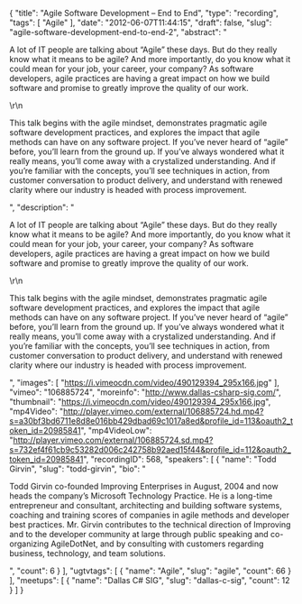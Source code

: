{
  "title": "Agile Software Development – End to End",
  "type": "recording",
  "tags": [
    "Agile"
  ],
  "date": "2012-06-07T11:44:15",
  "draft": false,
  "slug": "agile-software-development-end-to-end-2",
  "abstract": "<p>A lot of IT people are talking about “Agile” these days. But do they really know what it means to be agile? And more importantly, do you know what it could mean for your job, your career, your company? As software developers, agile practices are having a great impact on how we build software and promise to greatly improve the quality of our work.</p>\r\n<p>This talk begins with the agile mindset, demonstrates pragmatic agile software development practices, and explores the impact that agile methods can have on any software project. If you’ve never heard of “agile” before, you’ll learn from the ground up. If you’ve always wondered what it really means, you’ll come away with a crystalized understanding. And if you’re familiar with the concepts, you’ll see techniques in action, from customer conversation to product delivery, and understand with renewed clarity where our industry is headed with process improvement. </p>",
  "description": "<p>A lot of IT people are talking about “Agile” these days. But do they really know what it means to be agile? And more importantly, do you know what it could mean for your job, your career, your company? As software developers, agile practices are having a great impact on how we build software and promise to greatly improve the quality of our work.</p>\r\n<p>This talk begins with the agile mindset, demonstrates pragmatic agile software development practices, and explores the impact that agile methods can have on any software project. If you’ve never heard of “agile” before, you’ll learn from the ground up. If you’ve always wondered what it really means, you’ll come away with a crystalized understanding. And if you’re familiar with the concepts, you’ll see techniques in action, from customer conversation to product delivery, and understand with renewed clarity where our industry is headed with process improvement. </p>",
  "images": [
    "https://i.vimeocdn.com/video/490129394_295x166.jpg"
  ],
  "vimeo": "106885724",
  "moreinfo": "http://www.dallas-csharp-sig.com/",
  "thumbnail": "https://i.vimeocdn.com/video/490129394_295x166.jpg",
  "mp4Video": "http://player.vimeo.com/external/106885724.hd.mp4?s=a30bf3bd6711e8d8e016bb429dbad69c1017a8ed&profile_id=113&oauth2_token_id=20985841",
  "mp4VideoLow": "http://player.vimeo.com/external/106885724.sd.mp4?s=732ef4f61cb9c53282d006c242758b92aed15f44&profile_id=112&oauth2_token_id=20985841",
  "recordingID": 568,
  "speakers": [
    {
      "name": "Todd Girvin",
      "slug": "todd-girvin",
      "bio": "<p>Todd Girvin co-founded Improving Enterprises in August, 2004 and now heads the company’s Microsoft Technology Practice. He is a long-time entrepreneur and consultant, architecting and building software systems, coaching and training scores of companies in agile methods and developer best practices. Mr. Girvin contributes to the technical direction of Improving and to the developer community at large through public speaking and co-organizing AgileDotNet, and by consulting with customers regarding business, technology, and team solutions.</p>",
      "count": 6
    }
  ],
  "ugtvtags": [
    {
      "name": "Agile",
      "slug": "agile",
      "count": 66
    }
  ],
  "meetups": [
    {
      "name": "Dallas C# SIG",
      "slug": "dallas-c-sig",
      "count": 12
    }
  ]
}